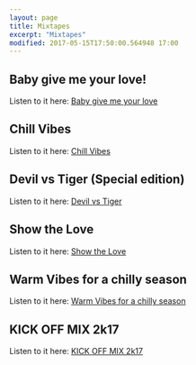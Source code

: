 ```yaml
---
layout: page
title: Mixtapes
excerpt: "Mixtapes"
modified: 2017-05-15T17:50:00.564948 17:00
---
```


## Baby give me your love!
Listen to it here: [Baby give me your love](https://soundcloud.com/user-452291878/baby-give-me-your-love-special-edition-mixtape)

## Chill Vibes
Listen to it here: [Chill Vibes](https://soundcloud.com/user-452291878/chill-vibes)

## Devil vs Tiger (Special edition)
Listen to it here: [Devil vs Tiger](https://soundcloud.com/user-452291878/devil-vs-tiger-special-edition-dedicated-to-the-one-and-only-don-diablo-mixtape)

## Show the Love
Listen to it here: [Show the Love](https://soundcloud.com/user-452291878/show-the-love)

## Warm Vibes for a chilly season
Listen to it here: [Warm Vibes for a chilly season](https://soundcloud.com/user-452291878/warm-vibes-for-a-chilly-season-episode-1-mixtape)

## KICK OFF MIX 2k17
Listen to it here: [KICK OFF MIX 2k17](https://soundcloud.com/user-452291878/kick-off-for-2017-nye2017-mixtape)
